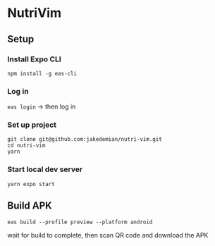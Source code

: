 # NutriVim

## Setup

### Install Expo CLI
`npm install -g eas-cli`

### Log in
`eas login` -> then log in

### Set up project
```
git clone git@github.com:jakedemian/nutri-vim.git
cd nutri-vim
yarn
```

### Start local dev server
`yarn expo start`


## Build APK
`eas build --profile preview --platform android`

wait for build to complete, then scan QR code and download the APK